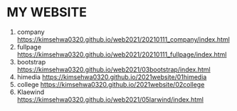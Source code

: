 # MY WEBSITE
1. company https://kimsehwa0320.github.io/web2021/20210111_company/index.html
2. fullpage https://kimsehwa0320.github.io/web2021/20210111_fullpage/index.html
3. bootstrap https://kimsehwa0320.github.io/web2021/03bootstrap/index.html
4. himedia https://kimsehwa0320.github.io/2021website/01himedia
5. college https://kimsehwa0320.github.io/2021website/02college
6. Klaewind  https://kimsehwa0320.github.io/web2021/05larwind/index.html



